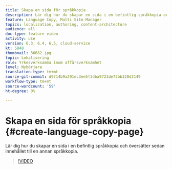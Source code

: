 ```yaml
---
title: Skapa en sida för språkkopia
description: Lär dig hur du skapar en sida i en befintlig språkkopia och översätter sedan innehållet till en annan språkkopia.
feature: Language Copy, Multi Site Manager
topics: localization, authoring, content-architecture
audience: all
doc-type: feature video
activity: use
version: 6.3, 6.4, 6.5, cloud-service
kt: 5848
thumbnail: 36682.jpg
topic: Lokalisering
role: Yrkesverksamma inom affärsverksamhet
level: Nybörjare
translation-type: tm+mt
source-git-commit: d9714b9a291ec3ee5f3dba9723de72bb120d2149
workflow-type: tm+mt
source-wordcount: '59'
ht-degree: 0%

---
```



# Skapa en sida för språkkopia {#create-language-copy-page}

Lär dig hur du skapar en sida i en befintlig språkkopia och översätter sedan innehållet till en annan språkkopia.

>[!VIDEO](https://video.tv.adobe.com/v/36682?quality=12&learn=on)
